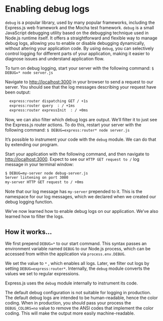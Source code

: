 # Enabling debug logs

`debug` is a popular library, used by many popular frameworks, including the Express.js web framework
and the Mocha test framework. `debug` is a small JavaScript debugging utility based on the debugging
technique used in Node.js runtime itself. It offers a straightforward and flexible way to manage debug
logs, allowing you to enable or disable debugging dynamically, without altering your application code.
By using `debug`, you can selectively control logging for different parts of your application, making
it easier to diagnose issues and understand application flow.

To turn on debug logging, start your server with the following command:
`$ DEBUG=* node server.js`

Navigate to <http://localhost:3000> in your browser to send a request to our server.
You should see that the log messages describing your request have been output:

```Bash
  express:router dispatching GET / +1s
  express:router query  : / +1ms
  express:router expressInit  : / +0ms
```

Now, we can also filter which debug logs are output. We’ll filter it to just see the Express.js router
actions. To do this, restart your server with the following command:
`$ DEBUG=express:router* node server.js`

It’s possible to instrument your code with the `debug` module. We can do that by extending
our program.

Start your application with the following command, and then navigate to
<http://localhost:3000>. Expect to see our `HTTP GET request to /` log message in your
terminal window:

```Bash
$ DEBUG=my-server node debug-server.js
Server listening on port 3000
my-server HTTP GET request to / +0ms
```

Note that our log message has `my-server` prepended to it. This is the namespace for our log
messages, which we declared when we created our debug logging function.

We’ve now learned how to enable debug logs on our application. We’ve also learned how to filter the logs.

## How it works…

We first prepend `DEBUG=*` to our start command. This syntax passes an environment variable named `DEBUG`
to our Node.js process, which can be accessed from within the application via `process.env.DEBUG`.

We set the value to `*` , which enables all logs. Later, we filter out logs by setting
`DEBUG=express:router*`. Internally, the `debug` module converts the values we set to
regular expressions.

Express.js uses the `debug` module internally to instrument its code.

The default debug configuration is not suitable for logging in production. The default debug logs are
intended to be human-readable, hence the color coding. When in production, you should pass your
process the `DEBUG_COLORS=no` value to remove the ANSI codes that implement the color coding.
This will make the output more easily machine-readable.
